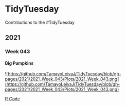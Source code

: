 # TidyTuesday
Contributions to the #TidyTuesday 

## 2021 
### Week 043
#### Big Pumpkins
![https://github.com/TamayoLeivaJ/TidyTuesday/blob/gh-pages/2021/2021_Week_043/Plots/2021_Week_043.png](https://github.com/TamayoLeivaJ/TidyTuesday/blob/gh-pages/2021/2021_Week_043/Plots/2021_Week_043.png)

[R Code](https://github.com/TamayoLeivaJ/TidyTuesday/blob/gh-pages/2021/2021_Week_043/2021_Week_043.R)